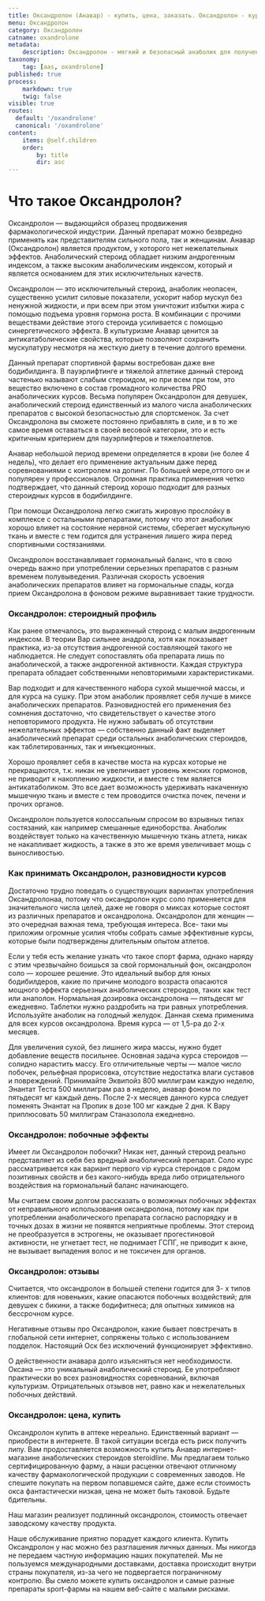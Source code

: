 ```yaml
---
title: Оксандролон (Анавар) - купить, цена, заказать. Оксандролон - курс, описание, отзывы.
menu: Оксандролон
category: Оксандролон
catname: oxandrolone
metadata:
    description: Оксандролон - мягкий и безопасный анаболик для получения качественной массы без отката. Купить по выгодной цене в магазине steroidline.com.
taxonomy:
    tag: [aas, oxandrolone]
published: true
process:
    markdown: true
    twig: false
visible: true
routes:
  default: '/oxandrolone'
  canonical: '/oxandrolone'
content:
    items: @self.children
    order:
        by: title
        dir: asc
---
```


# Что такое Оксандролон?

Оксандролон — выдающийся образец продвижения фармакологической индустрии. Данный препарат можно безвредно применять как представителям сильного
пола, так и женщинам. Анавар (Оксандролон) является продуктом, у которого нет нежелательных эффектов. Анаболический стероид обладает низким андрогенным индексом, а также высоким анаболическим индексом, который и является основанием для этих исключительных качеств.

Оксандролон — это исключительный стероид, анаболик неопасен,
существенно усилит силовые показатели, ускорит набор мускул без ненужной жидкости, и при всем при этом уничтожит избытки жира с помощью подъема уровня гормона роста. В комбинации с прочими веществами действие этого стероида усиливается с помощью синергетического эффекта. В культуризме Анавар ценится за антикатаболические свойства, которые позволяют сохранить мускулатуру несмотря на жесткую
диету в течение долгого времени.

Данный препарат спортивной фармы востребован даже вне бодибилдинга. В пауэрлифтинге и тяжелой атлетике данный стероид частенько называют слабым стероидом, но при всем при том, это вещество включено в состав
громадного количества PRO анаболических курсов. Весьма популярен Оксандролон для девушек, анаболический стероид единственный из малого числа анаболических препаратов с высокой безопасностью для спортсменок. За счет Оксандролона вы сможете постоянно прибавлять в силе, и в то же самое время оставаться в своей весовой категории, это и есть критичным критерием для пауэрлифтеров и тяжелоатлетов.

Анавар небольшой период времени определяется в крови (не более 4 недель), что делает его применение актуальным даже перед соревнованиями с контролем на допинг. По большей мере,оттого он и популярен у профессионалов.
Огромная практика применения четко подтверждает, что данный стероид хорошо подходит для разных стероидных курсов в бодибилдинге.

При помощи Оксандролона легко сжигать жировую прослойку в комплексе с остальными препаратами, потому что этот анаболик хорошо влияет на состояние нервной системы, сберегает мускульную ткань и вместе с тем годится для устранения лишего жира перед спортивными состязаниями.

Оксандролон восстанавливает гормональный баланс, что в свою очередь важно при употреблении серьезных препаратов с разным временем полувыведения.
Различная скорость усвоения анаболических препаратов влияет на гормональные спады, когда прием Оксандролона в фоновом режиме выравнивает такие трудности.

### Оксандролон: стероидный профиль

Как ранее отмечалось, это выраженный стероид с малым андрогенным индексом. В теории Вар сильнее анадрола, хотя как показывает практика, из-за отсутствия андрогенной составляющей такого не наблюдается. Не следует сопоставлять
оба препарата лишь по анаболической, а также андрогенной активности. Каждая структура препарата обладает собственными неповторимыми характеристиками.

Вар подходит и для качественного набора сухой мышечной массы, и для курса на сушку. При этом анаболик проявляет себя лучше в миксе анаболических препаратов. Разновидностей его применения без сомнения достаточно, что свидетельствует о качестве этого неповторимого продукта. Не нужно
забывать об отсутствии нежелательных эффектов — собственно данный факт выделяет анаболический препарат среди остальных анаболических стероидов, как таблетированных, так и инъекционных.

Хорошо проявляет себя в качестве моста на курсах которые не
прекращаются, т.к. никак не увеличивает уровень женских гормонов, не приводит к накоплению жидкости, и вместе с тем является антикатаболиком. Это все дает возможность удерживать накаченную мышечную ткань и вместе с тем проводится очистка почек, печени и прочих органов.

Оксандролон пользуется колоссальным спросом во взрывных типах состязаний, как например смешанные единоборства. Анаболик воздействует только на качественную мышечную ткань атлета, никак не накапливает жидкость, а также в это же
время увеличивает мощь с выносливостью.

### Как принимать Оксандролон, разновидности курсов

Достаточно трудно поведать о существующих вариантах употребления Оксандролонаа, потому что оксандролон курс соло применяется для значительного числа целей, даже не говоря о миксах которые состоят из различных
препаратов и оксандролона. Оксандролон для женщин — это очередная важная тема, требующая интереса. Все- таки мы приложим огромные усилия чтобы собрать самые эффективные курсы, которые были подтверждены длительным опытом атлетов.

Если у тебя есть желание узнать что такое спорт фарма, однако наряду с этим чрезвычайно боишься за свой гормональный фон, оксандролон соло — хорошее решение. Это идеальный выбор для юных бодибилдеров, какие по причине
молодого возраста опасаются мощного эффекта серьезных анаболических стероидов, таких как тест или анаполон. Нормальная дозировка оксандролона — пятьдесят мг ежедневно. Таблетки нужно раздробить на три равных употребления.
Используйте анаболик на голодный желудок. Данная схема применима для всех курсов оксандролона. Время курса — от 1,5-ра до 2-х месяцев.

Для увеличения сухой, без лишнего жира массы, нужно будет добавление веществ посильнее. Основная задача курса стероидов — солидно нарастить массу.
Его отличительные черты — малое число побочек, рельефная прорисовка, отсутствие недостатка влаги суставов и повреждений. Принимайте Эквипойз 800 миллиграм каждую неделю, Энантат Теста 500 миллиграм раз в неделю, анавар фоном по пятьдесят мг каждый день. После 2-х месяцев данного курса следует поменять Энантат на Пропик в дозе 100 мг каждые 2 дня. К Вару приплюсовать 50 миллиграм Станазолола ежедневно.

### Оксандролон: побочные эффекты

Имеет ли Оксандролон побочки? Никак нет, данный стероид реально представляет из себя без вредный анаболический препарат. Соло курс рассматривается как вариант первого vip курса стероидов с рядом позитивных свойств и без
какого-нибудь вреда либо отрицательного воздействия на гормональный баланс начинающего.

Мы считаем своим долгом рассказать о возможных побочных эффектах от неправильного использования оксандролона, потому как при употреблении анаболического препарата согласно распорядку и в точных дозах в жизни не появятся неприятные проблемы. Этот стероид не преобразуется в эстрогены, не оказывает прогестиновой активности, не угнетает тест, не поднимает ГСПГ, не приводит к акне, не вызывает выпадения волос и не токсичен для органов.

### Оксандролон: отзывы

Считается, что оксандролон в большей степени годится для 3- х типов клиентов: для новеньких, какие опасаются побочных воздействий; для девушек с бикини, а также бодифитнеса; для опытных химиков на бессрочном курсе.

Негативные отзывы про Оксандролон, какие бывает повстречать в глобальной сети интернет, сопряжены только с использованием подделок. Настоящий Оск без исключений функционирует эффективно.

О действенности анавара долго изъясняться нет необходимости. Оксана — это уникальный анаболический стероид. Ее употребляют практически во всех разновидностях соревнований, включая культуризм. Отрицательных отзывов
нет, равно как и нежелательных побочных действий.

### Оксандролон: цена, купить

Оксандролон купить в аптеке нереально. Единственный вариант — приобрести в интернете. В такой ситуации всегда есть риск получить липу. Вам продоставляется возможность купить Анавар интернет-магазине анаболических стероидов steroidline. Мы предлагаем только сертифицированную фарму, а
наши расценки отвечают отличному качеству фармакологической продукции с современных заводов. Не спешите покупать на первом попавшемся сайте, даже если стоимость окса фантастически низкая, цена не может быть таковой. Будьте бдительны.

Наш магазин реализует подлинный оксандролон, стоимость отвечает заводскому качеству продукта.

Наше обслуживание приятно порадует каждого клиента. Купить Оксандролон у нас можно без разглашения личных данных. Мы никогда не передаем частную информацию наших покупателей. Мы не пользуемся международными доставками, доставка происходит внутри страны покупателя, из-за чего не подвергается пограничному контролю. Вы смело можете купить оксандролон и самые разные препараты sport-фармы на нашем веб-сайте с малыми рисками.